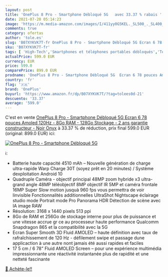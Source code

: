 ```yaml
---
layout: post
title: 'OnePlus 8 Pro - Smartphone Débloqué 5G   avec 33.37 % rabais '
date: 2021-07-20 05:14:23
image: 'https://m.media-amazon.com/images/I/411yy0G5KEL._SL500_._SL400_.jpg'
comments: true
category: ofertas
author: 'tole.es'
slug: 'B07XYKVK7T-fr OnePlus 8 Pro - Smartphone Débloqué 5G Ecran 6 78 pouces...'
sku: 'B07XYKVK7T-fr'
tags: [ 'High-Tech','Smartphones et téléphones portables débloqués','Téléphones portables et accessoires','oneplus', ]
actualPrice: 599.0 EUR
currency: EUR
price: 599.0
comparePrice: 899.0 EUR
prodname: 'OnePlus 8 Pro - Smartphone Débloqué 5G  Ecran 6 78 pouces Amoled 120Hz - 8Go RAM - 128Go Stockage  - 2 ans garantie constructeur - Noir Onyx'
country: 'fr'
flag: '🇫🇷'
brand: 'OnePlus'
buyurl: 'https://www.amazon.fr/dp/B07XYKVK7T/?tag=tolees0d-21'
descuento: '33.37'
average: '599.0'
---
```


C'est en vente [OnePlus 8 Pro - Smartphone Débloqué 5G  Ecran 6 78 pouces Amoled 120Hz - 8Go RAM - 128Go Stockage  - 2 ans garantie constructeur - Noir Onyx](https://www.amazon.fr/dp/B07XYKVK7T/?tag=tolees0d-21)  à  33.37 % de réduction, prix final  599.0 EUR (original: 899.0 EUR) ici:

[![OnePlus 8 Pro - Smartphone Débloqué 5G  ](https://m.media-amazon.com/images/I/411yy0G5KEL._SL500_._SL400_.jpg)](https://www.amazon.fr/dp/B07XYKVK7T/?tag=tolees0d-21)

ℹ️:

- Batterie haute capacité 4510 mAh – Nouvelle génération de charge ultra-rapide Warp Charge 30T (soyez prêt en 20 minutes) / Système dexploitation Android 10
- Quadruple Caméra - objectif principal 48MP zoom hybride x3 ultra-grand angle 48MP téléobjectif 8MP objectif IR 5MP et caméra frontale 16MP Super Slow motion jusquà 960 fps vous permettra de voir linvisible Fonctionnalités additionnelles UltraShot Nightscape éclairage studio mode Portrait mode Pro Panorama HDR Détection de scène avec IA image RAW
- Résolution: 3168 x 1440 pixels 513 ppi
- 8Go de RAM et 256Go de stockage interne pour plus de puissance et une vitesse accrue gr ce au processeur haute performance Qualcomm Snapdragon 865 et la compatibilité avec la 5G
- Ecran Super Smooth 3D Fluid AMOLED – haute définition avec taux de rafraîchissement de 120 Hz - défilement swipe et passage dune applicaction à une autre nont jamais été aussi rapides et faciles
- 17 5 cm / 6 78” Fluid AMOLED Screen – pour une expérience multimédia impressionnante une réactivité instantanée plus de rapidité et une netteté fascinante

[🛒 Achète-le!!](https://www.amazon.fr/dp/B07XYKVK7T/?tag=tolees0d-21)
